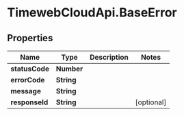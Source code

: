 # TimewebCloudApi.BaseError

## Properties

Name | Type | Description | Notes
------------ | ------------- | ------------- | -------------
**statusCode** | **Number** |  | 
**errorCode** | **String** |  | 
**message** | **String** |  | 
**responseId** | **String** |  | [optional] 


